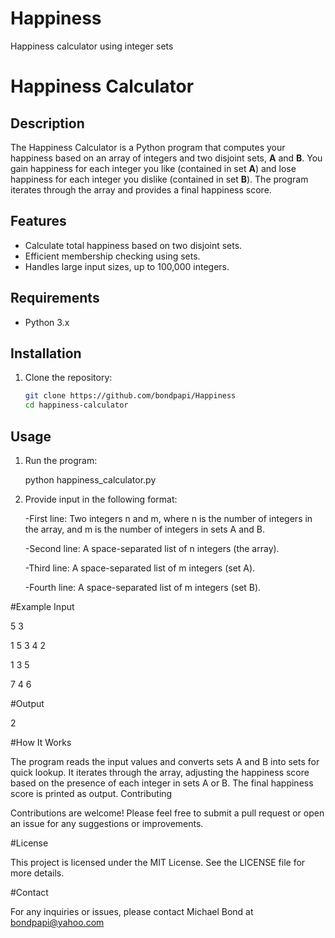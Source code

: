 # Happiness
Happiness calculator using integer sets
# Happiness Calculator

## Description

The Happiness Calculator is a Python program that computes your happiness based on an array of integers and two disjoint sets, **A** and **B**. You gain happiness for each integer you like (contained in set **A**) and lose happiness for each integer you dislike (contained in set **B**). The program iterates through the array and provides a final happiness score.

## Features

- Calculate total happiness based on two disjoint sets.
- Efficient membership checking using sets.
- Handles large input sizes, up to 100,000 integers.

## Requirements

- Python 3.x

## Installation

1. Clone the repository:
   ```bash
   git clone https://github.com/bondpapi/Happiness
   cd happiness-calculator

## Usage

1. Run the program:

    python happiness_calculator.py

2. Provide input in the following format:

    -First line: Two integers n and m, where n is the number of integers in the array, and m is the number of integers in sets A and B.

    -Second line: A space-separated list of n integers (the array).

    -Third line: A space-separated list of m integers (set A).

    -Fourth line: A space-separated list of m integers (set B).

#Example Input

5 3

1 5 3 4 2

1 3 5

7 4 6

#Output

2

#How It Works

The program reads the input values and converts sets A and B into sets for quick lookup.
It iterates through the array, adjusting the happiness score based on the presence of each integer in sets A or B.
The final happiness score is printed as output.
Contributing

Contributions are welcome! Please feel free to submit a pull request or open an issue for any suggestions or improvements.

#License

This project is licensed under the MIT License. See the LICENSE file for more details.

#Contact

For any inquiries or issues, please contact Michael Bond at bondpapi@yahoo.com